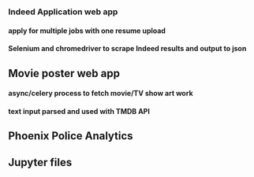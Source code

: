 ### Indeed Application web app
#### apply for multiple jobs with one resume upload
#### Selenium and chromedriver to scrape Indeed results and output to json

## Movie poster web app
#### async/celery process to fetch movie/TV show art work
#### text input parsed and used with TMDB API

## Phoenix Police Analytics

## Jupyter files

 
